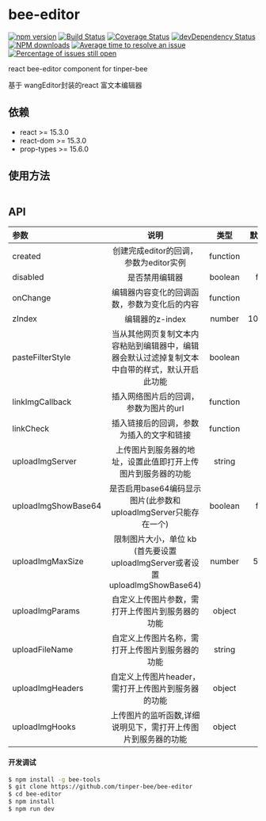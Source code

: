 # bee-editor

[![npm version](https://img.shields.io/npm/v/bee-editor.svg)](https://www.npmjs.com/package/bee-editor)
[![Build Status](https://img.shields.io/travis/tinper-bee/bee-editor/master.svg)](https://travis-ci.org/tinper-bee/bee-editor)
[![Coverage Status](https://coveralls.io/repos/github/tinper-bee/bee-editor/badge.svg?branch=master)](https://coveralls.io/github/tinper-bee/bee-editor?branch=master)
[![devDependency Status](https://img.shields.io/david/dev/tinper-bee/bee-editor.svg)](https://david-dm.org/tinper-bee/bee-editor#info=devDependencies)
[![NPM downloads](http://img.shields.io/npm/dm/bee-editor.svg?style=flat)](https://npmjs.org/package/bee-editor)
[![Average time to resolve an issue](http://isitmaintained.com/badge/resolution/tinper-bee/bee-editor.svg)](http://isitmaintained.com/project/tinper-bee/bee-editor "Average time to resolve an issue")
[![Percentage of issues still open](http://isitmaintained.com/badge/open/tinper-bee/bee-editor.svg)](http://isitmaintained.com/project/tinper-bee/bee-editor "Percentage of issues still open")


react bee-editor component for tinper-bee

基于 wangEditor封装的react 富文本编辑器

## 依赖

- react >= 15.3.0
- react-dom >= 15.3.0
- prop-types >= 15.6.0

## 使用方法

```js

```



## API

|参数|说明|类型|默认值|
|:--|:---:|:--:|---:|
|created|创建完成editor的回调，参数为editor实例|function|-|
|disabled|是否禁用编辑器|boolean|false|
|onChange|编辑器内容变化的回调函数，参数为变化后的内容|function|-|
|zIndex|编辑器的z-index|number|10000|
|pasteFilterStyle|当从其他网页复制文本内容粘贴到编辑器中，编辑器会默认过滤掉复制文本中自带的样式，默认开启此功能|boolean|true|
|linkImgCallback|插入网络图片后的回调，参数为图片的url|function|-|
|linkCheck|插入链接后的回调，参数为插入的文字和链接|function|-|
|uploadImgServer|上传图片到服务器的地址，设置此值即打开上传图片到服务器的功能|string|-|
|uploadImgShowBase64|是否启用base64编码显示图片(此参数和uploadImgServer只能存在一个)|boolean|false|
|uploadImgMaxSize|限制图片大小，单位 kb (首先要设置uploadImgServer或者设置uploadImgShowBase64)|number|5120|
|uploadImgParams|自定义上传图片参数，需打开上传图片到服务器的功能|object|-|
|uploadFileName|自定义上传图片名称，需打开上传图片到服务器的功能|string|-|
|uploadImgHeaders|自定义上传图片header，需打开上传图片到服务器的功能|object|-|
|uploadImgHooks|上传图片的监听函数,详细说明见下，需打开上传图片到服务器的功能|object|-|

#### 开发调试

```sh
$ npm install -g bee-tools
$ git clone https://github.com/tinper-bee/bee-editor
$ cd bee-editor
$ npm install
$ npm run dev
```
